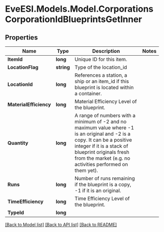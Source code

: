 # EveESI.Models.Model.CorporationsCorporationIdBlueprintsGetInner

## Properties

Name | Type | Description | Notes
------------ | ------------- | ------------- | -------------
**ItemId** | **long** | Unique ID for this item. | 
**LocationFlag** | **string** | Type of the location_id | 
**LocationId** | **long** | References a station, a ship or an item_id if this blueprint is located within a container. | 
**MaterialEfficiency** | **long** | Material Efficiency Level of the blueprint. | 
**Quantity** | **long** | A range of numbers with a minimum of -2 and no maximum value where -1 is an original and -2 is a copy. It can be a positive integer if it is a stack of blueprint originals fresh from the market (e.g. no activities performed on them yet). | 
**Runs** | **long** | Number of runs remaining if the blueprint is a copy, -1 if it is an original. | 
**TimeEfficiency** | **long** | Time Efficiency Level of the blueprint. | 
**TypeId** | **long** |  | 

[[Back to Model list]](../README.md#documentation-for-models) [[Back to API list]](../README.md#documentation-for-api-endpoints) [[Back to README]](../README.md)

